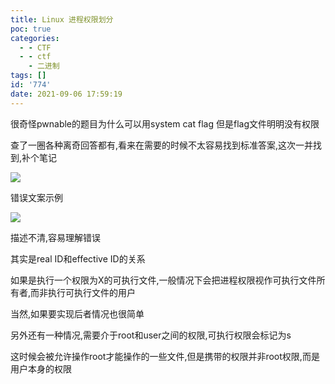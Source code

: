 ```yaml
---
title: Linux 进程权限划分
poc: true
categories:
  - - CTF
  - - ctf
    - 二进制
tags: []
id: '774'
date: 2021-09-06 17:59:19
---
```


很奇怪pwnable的题目为什么可以用system cat flag 但是flag文件明明没有权限

查了一圈各种离奇回答都有,看来在需要的时候不太容易找到标准答案,这次一并找到,补个笔记

![](https://raw.githubusercontent.com/Valkierja/ALLPIC/main/img/202303181101133.png)

错误文案示例

![](https://raw.githubusercontent.com/Valkierja/ALLPIC/main/img/202303181101079.png)

描述不清,容易理解错误

其实是real ID和effective ID的关系

如果是执行一个权限为X的可执行文件,一般情况下会把进程权限视作可执行文件所有者,而非执行可执行文件的用户

当然,如果要实现后者情况也很简单

另外还有一种情况,需要介于root和user之间的权限,可执行权限会标记为s

这时候会被允许操作root才能操作的一些文件,但是携带的权限并非root权限,而是用户本身的权限
